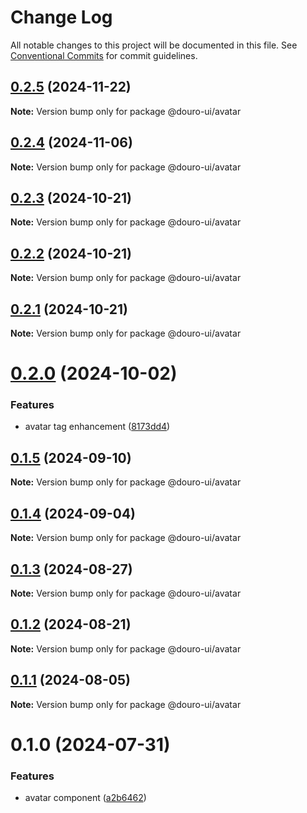 # Change Log

All notable changes to this project will be documented in this file.
See [Conventional Commits](https://conventionalcommits.org) for commit guidelines.

## [0.2.5](https://github.com/Douro-ui/design-system/compare/@douro-ui/avatar@0.2.4...@douro-ui/avatar@0.2.5) (2024-11-22)

**Note:** Version bump only for package @douro-ui/avatar

## [0.2.4](https://github.com/Douro-ui/design-system/compare/@douro-ui/avatar@0.2.3...@douro-ui/avatar@0.2.4) (2024-11-06)

**Note:** Version bump only for package @douro-ui/avatar

## [0.2.3](https://github.com/Douro-ui/design-system/compare/@douro-ui/avatar@0.2.2...@douro-ui/avatar@0.2.3) (2024-10-21)

**Note:** Version bump only for package @douro-ui/avatar

## [0.2.2](https://github.com/Douro-ui/design-system/compare/@douro-ui/avatar@0.2.1...@douro-ui/avatar@0.2.2) (2024-10-21)

**Note:** Version bump only for package @douro-ui/avatar

## [0.2.1](https://github.com/Douro-ui/design-system/compare/@douro-ui/avatar@0.2.0...@douro-ui/avatar@0.2.1) (2024-10-21)

**Note:** Version bump only for package @douro-ui/avatar

# [0.2.0](https://github.com/Douro-ui/design-system/compare/@douro-ui/avatar@0.1.5...@douro-ui/avatar@0.2.0) (2024-10-02)

### Features

- avatar tag enhancement ([8173dd4](https://github.com/Douro-ui/design-system/commit/8173dd489e43d7917007ce1ad1d838e2e58cfc5a))

## [0.1.5](https://github.com/Douro-ui/design-system/compare/@douro-ui/avatar@0.1.4...@douro-ui/avatar@0.1.5) (2024-09-10)

**Note:** Version bump only for package @douro-ui/avatar

## [0.1.4](https://github.com/Douro-ui/design-system/compare/@douro-ui/avatar@0.1.3...@douro-ui/avatar@0.1.4) (2024-09-04)

**Note:** Version bump only for package @douro-ui/avatar

## [0.1.3](https://github.com/Douro-ui/design-system/compare/@douro-ui/avatar@0.1.2...@douro-ui/avatar@0.1.3) (2024-08-27)

**Note:** Version bump only for package @douro-ui/avatar

## [0.1.2](https://github.com/Douro-ui/design-system/compare/@douro-ui/avatar@0.1.1...@douro-ui/avatar@0.1.2) (2024-08-21)

**Note:** Version bump only for package @douro-ui/avatar

## [0.1.1](https://github.com/Douro-ui/design-system/compare/@douro-ui/avatar@0.1.0...@douro-ui/avatar@0.1.1) (2024-08-05)

**Note:** Version bump only for package @douro-ui/avatar

# 0.1.0 (2024-07-31)

### Features

- avatar component ([a2b6462](https://github.com/Douro-ui/design-system/commit/a2b6462e60ec396c217c3022e79c560687f21646))
